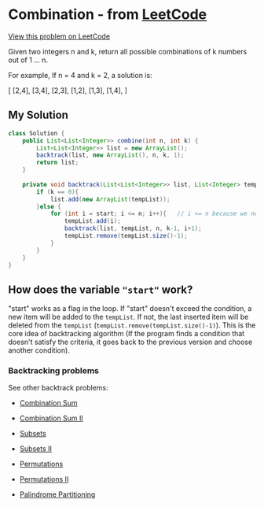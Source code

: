 # Combination - from [LeetCode](https://leetcode.com)
[View this problem on LeetCode](https://leetcode.com/problems/combinations/description/)

Given two integers n and k, return all possible combinations of k numbers out of 1 ... n.

For example,
If n = 4 and k = 2, a solution is:

[
  [2,4],
  [3,4],
  [2,3],
  [1,2],
  [1,3],
  [1,4],
]

## My Solution
```java
class Solution {
    public List<List<Integer>> combine(int n, int k) {
        List<List<Integer>> list = new ArrayList();
        backtrack(list, new ArrayList(), n, k, 1);
        return list;
    }
    
    private void backtrack(List<List<Integer>> list, List<Integer> tempList, int n, int k, int start){
        if (k == 0){
            list.add(new ArrayList(tempList));
        }else {
            for (int i = start; i <= n; i++){   // i <= n because we need the nth number
                tempList.add(i);
                backtrack(list, tempList, n, k-1, i+1);
                tempList.remove(tempList.size()-1);
            }   
        }
    }
}
```

## How does the variable `"start"` work?
"start" works as a flag in the loop. If "start" doesn't exceed the condition, a new item will be added to the `tempList`. If not, the last inserted item will be deleted from the `tempList` (`tempList.remove(tempList.size()-1)`). This is the core idea of backtracking algorithm (If the program finds a condition that doesn't satisfy the criteria, it goes back to the previous version and choose another condition).

### Backtracking problems
See other backtrack problems:

* [Combination Sum](combination-sum.md)

* [Combination Sum II](combination-sum2.md)

* [Subsets](subsets.md)

* [Subsets II](subsets2.md)

* [Permutations](permutations.md)

* [Permutations II](permutations2.md)

* [Palindrome Partitioning](palindrome-partitioning.md)